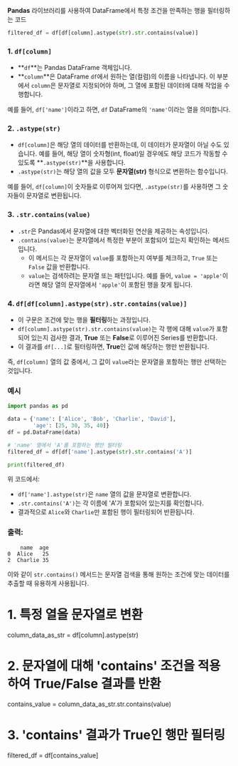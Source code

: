  **Pandas** 라이브러리를 사용하여 DataFrame에서 특정 조건을 만족하는 행을 필터링하는 코드

```python
filtered_df = df[df[column].astype(str).str.contains(value)]
```

### 1. `df[column]`
- **`df`**는 Pandas DataFrame 객체입니다.
- **`column`**은 DataFrame `df`에서 원하는 열(컬럼)의 이름을 나타냅니다. 이 부분에서 `column`은 문자열로 지정되어야 하며, 그 열에 포함된 데이터에 대해 작업을 수행합니다.

예를 들어, `df['name']`이라고 하면, `df` DataFrame의 `'name'`이라는 열을 의미합니다.

### 2. `.astype(str)`
- `df[column]`은 해당 열의 데이터를 반환하는데, 이 데이터가 문자열이 아닐 수도 있습니다. 예를 들어, 해당 열이 숫자형(int, float)일 경우에도 해당 코드가 작동할 수 있도록 **`.astype(str)`**을 사용합니다.
- `.astype(str)`는 해당 열의 값을 모두 **문자열(str)** 형식으로 변환하는 함수입니다.
  
예를 들어, `df[column]`이 숫자들로 이루어져 있다면, `.astype(str)`를 사용하면 그 숫자들이 문자열로 변환됩니다.

### 3. `.str.contains(value)`
- `.str`은 Pandas에서 문자열에 대한 벡터화된 연산을 제공하는 속성입니다.
- `.contains(value)`는 문자열에서 특정한 부분이 포함되어 있는지 확인하는 메서드입니다.
  - 이 메서드는 각 문자열이 `value`를 포함하는지 여부를 체크하고, `True` 또는 `False` 값을 반환합니다.
  - `value`는 검색하려는 문자열 또는 패턴입니다. 예를 들어, `value = 'apple'`이라면 해당 열의 문자열에서 `'apple'`이 포함된 행을 찾게 됩니다.

### 4. `df[df[column].astype(str).str.contains(value)]`
- 이 구문은 조건에 맞는 행을 **필터링**하는 과정입니다.
- `df[column].astype(str).str.contains(value)`는 각 행에 대해 `value`가 포함되어 있는지 검사한 결과, **True** 또는 **False**로 이루어진 Series를 반환합니다.
- 이 결과를 `df[...]`로 필터링하면, **True**인 값에 해당하는 행만 반환됩니다.

즉, `df[column]` 열의 값 중에서, 그 값이 `value`라는 문자열을 포함하는 행만 선택하는 것입니다.

### 예시

```python
import pandas as pd

data = {'name': ['Alice', 'Bob', 'Charlie', 'David'],
        'age': [25, 30, 35, 40]}
df = pd.DataFrame(data)

# 'name' 열에서 'A'를 포함하는 행만 필터링
filtered_df = df[df['name'].astype(str).str.contains('A')]

print(filtered_df)
```

위 코드에서:
- `df['name'].astype(str)`은 `name` 열의 값을 문자열로 변환합니다.
- `.str.contains('A')`는 각 이름에 'A'가 포함되어 있는지를 확인합니다.
- 결과적으로 `Alice`와 `Charlie`만 포함된 행이 필터링되어 반환됩니다.

### 출력:

```
    name  age
0  Alice   25
2  Charlie 35
```

이와 같이 `str.contains()` 메서드는 문자열 검색을 통해 원하는 조건에 맞는 데이터를 추출할 때 유용하게 사용됩니다.

# 1. 특정 열을 문자열로 변환
column_data_as_str = df[column].astype(str)

# 2. 문자열에 대해 'contains' 조건을 적용하여 True/False 결과를 반환
contains_value = column_data_as_str.str.contains(value)

# 3. 'contains' 결과가 True인 행만 필터링
filtered_df = df[contains_value]
